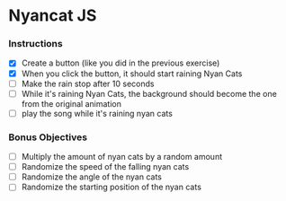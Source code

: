 # Nyancat JS

### Instructions

- [x] Create a button (like you did in the previous exercise)
- [x] When you click the button, it should start raining Nyan Cats
- [ ] Make the rain stop after 10 seconds
- [ ] While it's raining Nyan Cats, the background should become the one from the original animation
- [ ] play the song while it's raining nyan cats

### Bonus Objectives

- [ ] Multiply the amount of nyan cats by a random amount
- [ ] Randomize the speed of the falling nyan cats
- [ ] Randomize the angle of the nyan cats
- [ ] Randomize the starting position of the nyan cats

